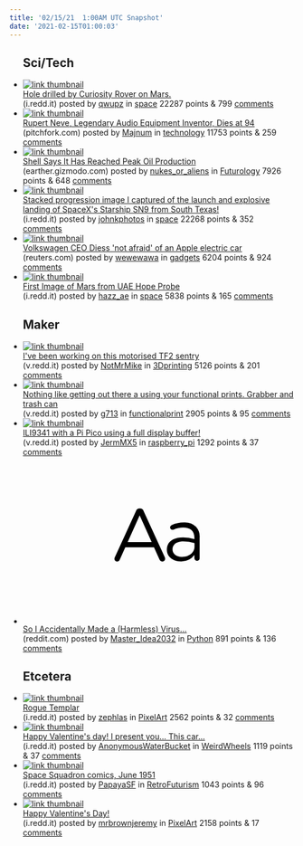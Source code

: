 ```yaml
---
title: '02/15/21  1:00AM UTC Snapshot'
date: '2021-02-15T01:00:03'
---
```

<ul>
<h2>Sci/Tech</h2>

<li><a href='https://i.redd.it/250ef23qbdh61.jpg'><img src='https://b.thumbs.redditmedia.com/OGOIsHB7wNDXrLGhTpa1IoHi5KvO6AAQl20gGhuF1bk.jpg' alt='link thumbnail'></a><div><div class='linkTitle'><a href='https://i.redd.it/250ef23qbdh61.jpg'>Hole drilled by Curiosity Rover on Mars.</a></div>(i.redd.it) posted by <a href='https://www.reddit.com/user/qwupz'>qwupz</a> in <a href='https://www.reddit.com/r/space'>space</a> 22287 points & 799 <a href='https://www.reddit.com/r/space/comments/ljgz3q/hole_drilled_by_curiosity_rover_on_mars/'>comments</a></div></li>

<li><a href='https://pitchfork.com/news/rupert-neve-legendary-audio-equipment-inventor-dies-at-94/'><img src='https://b.thumbs.redditmedia.com/Ly-FNtO-GnYv9Owm6EmtwJgYUuj_cG4SxwG9tvAxQJQ.jpg' alt='link thumbnail'></a><div><div class='linkTitle'><a href='https://pitchfork.com/news/rupert-neve-legendary-audio-equipment-inventor-dies-at-94/'>Rupert Neve, Legendary Audio Equipment Inventor, Dies at 94</a></div>(pitchfork.com) posted by <a href='https://www.reddit.com/user/Majnum'>Majnum</a> in <a href='https://www.reddit.com/r/technology'>technology</a> 11753 points & 259 <a href='https://www.reddit.com/r/technology/comments/ljmycd/rupert_neve_legendary_audio_equipment_inventor/'>comments</a></div></li>

<li><a href='https://earther.gizmodo.com/shell-says-it-has-reached-peak-oil-production-1846248229?utm_campaign=Gizmodo&amp;utm_content=&amp;utm_medium=SocialMarketing&amp;utm_source=facebook&amp;fbclid=IwAR1AtoBxCKT6AsNO4wsas2mdeehXC-nED0vKlLMPdayuaVIZKMjcfoVpPSA'><img src='https://b.thumbs.redditmedia.com/uwZOAqZF_I9MD7OpPyRzJ1EZ1nEpqsdEu0XUiZNaWXE.jpg' alt='link thumbnail'></a><div><div class='linkTitle'><a href='https://earther.gizmodo.com/shell-says-it-has-reached-peak-oil-production-1846248229?utm_campaign=Gizmodo&amp;utm_content=&amp;utm_medium=SocialMarketing&amp;utm_source=facebook&amp;fbclid=IwAR1AtoBxCKT6AsNO4wsas2mdeehXC-nED0vKlLMPdayuaVIZKMjcfoVpPSA'>Shell Says It Has Reached Peak Oil Production</a></div>(earther.gizmodo.com) posted by <a href='https://www.reddit.com/user/nukes_or_aliens'>nukes_or_aliens</a> in <a href='https://www.reddit.com/r/Futurology'>Futurology</a> 7926 points & 648 <a href='https://www.reddit.com/r/Futurology/comments/ljm4di/shell_says_it_has_reached_peak_oil_production/'>comments</a></div></li>

<li><a href='https://i.redd.it/zby1pzufogh61.jpg'><img src='https://b.thumbs.redditmedia.com/0Ua2sJUA_1p2I4rMJqxymxZoFnn-mYEOo_GbOsMISjM.jpg' alt='link thumbnail'></a><div><div class='linkTitle'><a href='https://i.redd.it/zby1pzufogh61.jpg'>Stacked progression image I captured of the launch and explosive landing of SpaceX's Starship SN9 from South Texas!</a></div>(i.redd.it) posted by <a href='https://www.reddit.com/user/johnkphotos'>johnkphotos</a> in <a href='https://www.reddit.com/r/space'>space</a> 22268 points & 352 <a href='https://www.reddit.com/r/space/comments/ljqd1d/stacked_progression_image_i_captured_of_the/'>comments</a></div></li>

<li><a href='https://www.reuters.com/article/us-volkswagen-apple/volkswagen-ceo-diess-not-afraid-of-an-apple-electric-car-idUSKBN2AE0GN'><img src='https://b.thumbs.redditmedia.com/O6eh-4lz0JBybWmn1-S0he9JmuH29IeiXf_hVJhFt4g.jpg' alt='link thumbnail'></a><div><div class='linkTitle'><a href='https://www.reuters.com/article/us-volkswagen-apple/volkswagen-ceo-diess-not-afraid-of-an-apple-electric-car-idUSKBN2AE0GN'>Volkswagen CEO Diess 'not afraid' of an Apple electric car</a></div>(reuters.com) posted by <a href='https://www.reddit.com/user/wewewawa'>wewewawa</a> in <a href='https://www.reddit.com/r/gadgets'>gadgets</a> 6204 points & 924 <a href='https://www.reddit.com/r/gadgets/comments/ljryac/volkswagen_ceo_diess_not_afraid_of_an_apple/'>comments</a></div></li>

<li><a href='https://i.redd.it/824ykk3r5fh61.jpg'><img src='https://b.thumbs.redditmedia.com/CKXV8jfbbVZPfhsX3Fo2ccBCcj7ZYBwfHdCXJY0QHQE.jpg' alt='link thumbnail'></a><div><div class='linkTitle'><a href='https://i.redd.it/824ykk3r5fh61.jpg'>First Image of Mars from UAE Hope Probe</a></div>(i.redd.it) posted by <a href='https://www.reddit.com/user/hazz_ae'>hazz_ae</a> in <a href='https://www.reddit.com/r/space'>space</a> 5838 points & 165 <a href='https://www.reddit.com/r/space/comments/ljlzev/first_image_of_mars_from_uae_hope_probe/'>comments</a></div></li>

<h2>Maker</h2>

<li><a href='https://v.redd.it/8i3ft5elveh61'><img src='https://b.thumbs.redditmedia.com/VQdiSQ4z_Ym2mtMQGm2fkyKltsXOXN2-wsR1o0T7fvo.jpg' alt='link thumbnail'></a><div><div class='linkTitle'><a href='https://v.redd.it/8i3ft5elveh61'>I've been working on this motorised TF2 sentry</a></div>(v.redd.it) posted by <a href='https://www.reddit.com/user/NotMrMike'>NotMrMike</a> in <a href='https://www.reddit.com/r/3Dprinting'>3Dprinting</a> 5126 points & 201 <a href='https://www.reddit.com/r/3Dprinting/comments/ljld75/ive_been_working_on_this_motorised_tf2_sentry/'>comments</a></div></li>

<li><a href='https://v.redd.it/t2uelsaohch61'><img src='https://a.thumbs.redditmedia.com/cEuu9QJbuZGFjRTvZXv0zpchcMJoyyMCFS5vmiMqu18.jpg' alt='link thumbnail'></a><div><div class='linkTitle'><a href='https://v.redd.it/t2uelsaohch61'>Nothing like getting out there a using your functional prints. Grabber and trash can</a></div>(v.redd.it) posted by <a href='https://www.reddit.com/user/g713'>g713</a> in <a href='https://www.reddit.com/r/functionalprint'>functionalprint</a> 2905 points & 95 <a href='https://www.reddit.com/r/functionalprint/comments/lje4qa/nothing_like_getting_out_there_a_using_your/'>comments</a></div></li>

<li><a href='https://v.redd.it/oz6d33smpch61'><img src='https://b.thumbs.redditmedia.com/gije6p1Ic0QwQEWr_sj96sUJBGwZaN20yz_hk8RIMnQ.jpg' alt='link thumbnail'></a><div><div class='linkTitle'><a href='https://v.redd.it/oz6d33smpch61'>ILI9341 with a Pi Pico using a full display buffer!</a></div>(v.redd.it) posted by <a href='https://www.reddit.com/user/JermMX5'>JermMX5</a> in <a href='https://www.reddit.com/r/raspberry_pi'>raspberry_pi</a> 1292 points & 37 <a href='https://www.reddit.com/r/raspberry_pi/comments/ljexcm/ili9341_with_a_pi_pico_using_a_full_display_buffer/'>comments</a></div></li>

<li><a href='https://www.reddit.com/r/Python/comments/ljghmz/so_i_accidentally_made_a_harmless_virus/'><svg version='1.1' viewBox='-34 -12 104 64' preserveAspectRatio='xMidYMid slice' xmlns='http://www.w3.org/2000/svg' xmlns:xlink='http://www.w3.org/1999/xlink'>
    <title>text link thumbnail</title>
    <path d='M12.19,8.84a1.45,1.45,0,0,0-1.4-1h-.12a1.46,1.46,0,0,0-1.42,1L1.14,26.56a1.29,1.29,0,0,0-.14.59,1,1,0,0,0,1,1,1.12,1.12,0,0,0,1.08-.77l2.08-4.65h11l2.08,4.59a1.24,1.24,0,0,0,1.12.83,1.08,1.08,0,0,0,1.08-1.08,1.64,1.64,0,0,0-.14-.57ZM6.08,20.71l4.59-10.22,4.6,10.22Z'>
    </path>
    <path d='M32.24,14.78A6.35,6.35,0,0,0,27.6,13.2a11.36,11.36,0,0,0-4.7,1,1,1,0,0,0-.58.89,1,1,0,0,0,.94.92,1.23,1.23,0,0,0,.39-.08,8.87,8.87,0,0,1,3.72-.81c2.7,0,4.28,1.33,4.28,3.92v.5a15.29,15.29,0,0,0-4.42-.61c-3.64,0-6.14,1.61-6.14,4.64v.05c0,2.95,2.7,4.48,5.37,4.48a6.29,6.29,0,0,0,5.19-2.48V26.9a1,1,0,0,0,1,1,1,1,0,0,0,1-1.06V19A5.71,5.71,0,0,0,32.24,14.78Zm-.56,7.7c0,2.28-2.17,3.89-4.81,3.89-1.94,0-3.61-1.06-3.61-2.86v-.06c0-1.8,1.5-3,4.2-3a15.2,15.2,0,0,1,4.22.61Z'>
    </path>
    </svg></a><div><div class='linkTitle'><a href='https://www.reddit.com/r/Python/comments/ljghmz/so_i_accidentally_made_a_harmless_virus/'>So I Accidentally Made a (Harmless) Virus...</a></div>(reddit.com) posted by <a href='https://www.reddit.com/user/Master_Idea2032'>Master_Idea2032</a> in <a href='https://www.reddit.com/r/Python'>Python</a> 891 points & 136 <a href='https://www.reddit.com/r/Python/comments/ljghmz/so_i_accidentally_made_a_harmless_virus/'>comments</a></div></li>

<h2>Etcetera</h2>

<li><a href='https://i.redd.it/wexwh794agh61.png'><img src='https://a.thumbs.redditmedia.com/uO3jcKH6hgrwm1NP6UfVuxfC2dkNkJaKZl6ZrFjM978.jpg' alt='link thumbnail'></a><div><div class='linkTitle'><a href='https://i.redd.it/wexwh794agh61.png'>Rogue Templar</a></div>(i.redd.it) posted by <a href='https://www.reddit.com/user/zephlas'>zephlas</a> in <a href='https://www.reddit.com/r/PixelArt'>PixelArt</a> 2562 points & 32 <a href='https://www.reddit.com/r/PixelArt/comments/ljp09w/rogue_templar/'>comments</a></div></li>

<li><a href='https://i.redd.it/rh56phm4xfh61.jpg'><img src='https://a.thumbs.redditmedia.com/NfCjIqiXR6ScOr_ZFC27H_r4HzGagEFBPSpeOq-nBW8.jpg' alt='link thumbnail'></a><div><div class='linkTitle'><a href='https://i.redd.it/rh56phm4xfh61.jpg'>Happy Valentine's day! I present you... This car...</a></div>(i.redd.it) posted by <a href='https://www.reddit.com/user/AnonymousWaterBucket'>AnonymousWaterBucket</a> in <a href='https://www.reddit.com/r/WeirdWheels'>WeirdWheels</a> 1119 points & 37 <a href='https://www.reddit.com/r/WeirdWheels/comments/ljnvn7/happy_valentines_day_i_present_you_this_car/'>comments</a></div></li>

<li><a href='https://i.redd.it/61t2uuw77hh61.png'><img src='https://b.thumbs.redditmedia.com/JwjHHqZNsVvANhiXCMztmoekx3lwxii8SD2yO6zRkEs.jpg' alt='link thumbnail'></a><div><div class='linkTitle'><a href='https://i.redd.it/61t2uuw77hh61.png'>Space Squadron comics, June 1951</a></div>(i.redd.it) posted by <a href='https://www.reddit.com/user/PapayaSF'>PapayaSF</a> in <a href='https://www.reddit.com/r/RetroFuturism'>RetroFuturism</a> 1043 points & 96 <a href='https://www.reddit.com/r/RetroFuturism/comments/ljshbg/space_squadron_comics_june_1951/'>comments</a></div></li>

<li><a href='https://i.redd.it/rfhhdkef2gh61.gif'><img src='https://b.thumbs.redditmedia.com/1RXYbj0HGEsrtOsQ8zaV34cNjuGq0ZopCUaMHNtIArA.jpg' alt='link thumbnail'></a><div><div class='linkTitle'><a href='https://i.redd.it/rfhhdkef2gh61.gif'>Happy Valentine's Day!</a></div>(i.redd.it) posted by <a href='https://www.reddit.com/user/mrbrownjeremy'>mrbrownjeremy</a> in <a href='https://www.reddit.com/r/PixelArt'>PixelArt</a> 2158 points & 17 <a href='https://www.reddit.com/r/PixelArt/comments/ljob8l/happy_valentines_day/'>comments</a></div></li>

</ul>
